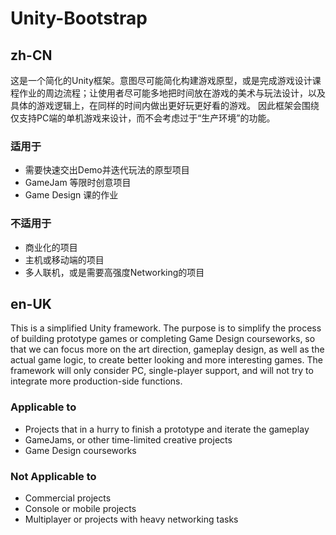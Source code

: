 # Unity-Bootstrap

## zh-CN

这是一个简化的Unity框架。意图尽可能简化构建游戏原型，或是完成游戏设计课程作业的周边流程；让使用者尽可能多地把时间放在游戏的美术与玩法设计，以及具体的游戏逻辑上，在同样的时间内做出更好玩更好看的游戏。
因此框架会围绕仅支持PC端的单机游戏来设计，而不会考虑过于“生产环境”的功能。

### 适用于

- 需要快速交出Demo并迭代玩法的原型项目
- GameJam 等限时创意项目
- Game Design 课的作业

### 不适用于

- 商业化的项目
- 主机或移动端的项目
- 多人联机，或是需要高强度Networking的项目

## en-UK

This is a simplified Unity framework. The purpose is to simplify the process of building prototype games or completing Game Design courseworks, so that we can focus more on the art direction, gameplay design, as well as the actual game logic, to create better looking and more interesting games.
The framework will only consider PC, single-player support, and will not try to integrate more production-side functions.

### Applicable to

- Projects that in a hurry to finish a prototype and iterate the gameplay
- GameJams, or other time-limited creative projects
- Game Design courseworks

### Not Applicable to

- Commercial projects
- Console or mobile projects
- Multiplayer or projects with heavy networking tasks
